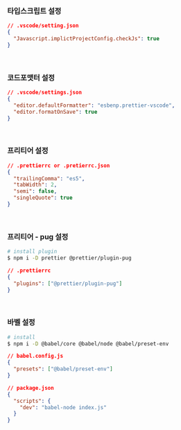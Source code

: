 ### 타입스크립트 설정

```json
// .vscode/setting.json
{
  "Javascript.implictProjectConfig.checkJs": true
}
```

<br />

### 코드포맷터 설정

```json
// .vscode/settings.json
{
  "editor.defaultFormatter": "esbenp.prettier-vscode",
  "editor.formatOnSave": true
}
```

<br />

### 프리티어 설정

```json
// .prettierrc or .pretierrc.json
{
  "trailingComma": "es5",
  "tabWidth": 2,
  "semi": false,
  "singleQuote": true
}
```

<br />

### 프리티어 - pug 설정

```bash
# install plugin
$ npm i -D prettier @prettier/plugin-pug
```

```json
// .prettierrc
{
  "plugins": ["@prettier/plugin-pug"]
}
```

<br />

### 바벨 설정

```bash
# install
$ npm i -D @babel/core @babel/node @babel/preset-env
```

```json
// babel.config.js
{
  "presets": ["@babel/preset-env"]
}
```

```json
// package.json
{
  "scripts": {
    "dev": "babel-node index.js"
  }
}
```
